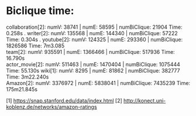 # Biclique time:  
collaboration[2]: numV: 38741   | numE: 58595   | numBiClique: 21904   Time: 0.258s . 
writer[2]:        numV: 135568  | numE: 144340  | numBiClique: 57222   Time: 0.304s . 
youtube[2]:       numV: 124325  | numE: 293360  | numBiClique: 1826586 Time: 7m3.085  
team[2]:          numV: 935591  | numE: 1366466 | numBiClique: 517936  Time: 16.790s  
actor\_movie[2]:  numV: 511463  | numE: 1470404 | numBiClique: 1075444 Time: 55.130s
wiki[1]:          numV: 8295    | numE: 81862   | numBiClique: 382777  Time: 3m22.240s  
Amazon[2]:        numV: 3376972 | numE: 5838041 | numBiClique: 7435239 Time: 175m21.845s

[1] https://snap.stanford.edu/data/index.html
[2] http://konect.uni-koblenz.de/networks/amazon-ratings
